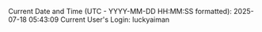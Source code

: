 Current Date and Time (UTC - YYYY-MM-DD HH:MM:SS formatted): 2025-07-18 05:43:09
Current User's Login: luckyaiman
